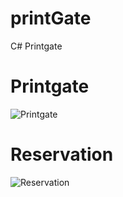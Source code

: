 # printGate
C# Printgate

# Printgate
![Printgate](https://github.com/jsgrowing315/printGate/blob/main/screenshot1.png)

# Reservation
![Reservation](https://github.com/jsgrowing315/printGate/blob/main/screenshot2.png)
